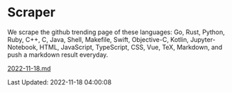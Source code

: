 # Scraper

We scrape the github trending page of these languages: Go, Rust, Python, Ruby, C++, C, Java, Shell, Makefile, Swift, Objective-C, Kotlin, Jupyter-Notebook, HTML, JavaScript, TypeScript, CSS, Vue, TeX, Markdown, and push a markdown result everyday.

[2022-11-18.md](https://github.com/yangwenmai/github-trending-backup/blob/master/2022-11-18.md)

Last Updated: 2022-11-18 04:00:08